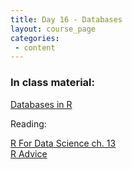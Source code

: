 ```yaml
---
title: Day 16 - Databases
layout: course_page
categories:
 - content
---
```


### In class material: 
[Databases in R](http://www.datacarpentry.org/R-ecology-lesson/05-r-and-databases.html)  

Reading:

[R For Data Science ch. 13](http://r4ds.had.co.nz/relational-data.html)  
[R Advice](https://kkulma.github.io/2018-03-18-Prime-Hints-for-Running-a-data-project-in-R/)
